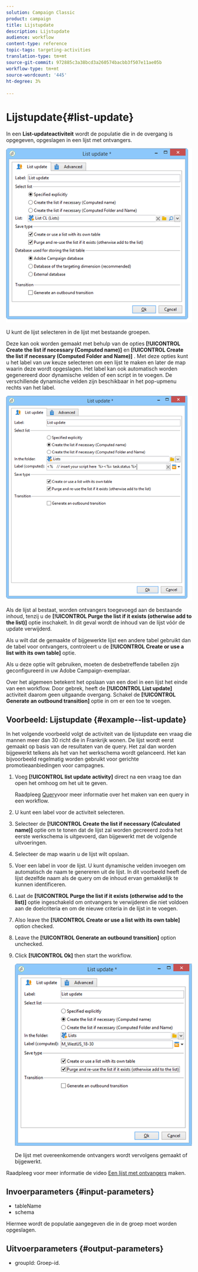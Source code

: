 ```yaml
---
solution: Campaign Classic
product: campaign
title: Lijstupdate
description: Lijstupdate
audience: workflow
content-type: reference
topic-tags: targeting-activities
translation-type: tm+mt
source-git-commit: 972885c3a38bcd3a260574bacbb3f507e11ae05b
workflow-type: tm+mt
source-wordcount: '445'
ht-degree: 3%

---
```



# Lijstupdate{#list-update}

In een **List-updateactiviteit** wordt de populatie die in de overgang is opgegeven, opgeslagen in een lijst met ontvangers.

![](assets/s_user_segmentation_update_group.png)

U kunt de lijst selecteren in de lijst met bestaande groepen.

Deze kan ook worden gemaakt met behulp van de opties **[!UICONTROL Create the list if necessary (Computed name)]** en **[!UICONTROL Create the list if necessary (Computed Folder and Name)]** . Met deze opties kunt u het label van uw keuze selecteren om een lijst te maken en later de map waarin deze wordt opgeslagen. Het label kan ook automatisch worden gegenereerd door dynamische velden of een script in te voegen. De verschillende dynamische velden zijn beschikbaar in het pop-upmenu rechts van het label.

![](assets/s_user_segmentation_update_list_calc.png)

Als de lijst al bestaat, worden ontvangers toegevoegd aan de bestaande inhoud, tenzij u de **[!UICONTROL Purge the list if it exists (otherwise add to the list)]** optie inschakelt. In dit geval wordt de inhoud van de lijst vóór de update verwijderd.

Als u wilt dat de gemaakte of bijgewerkte lijst een andere tabel gebruikt dan de tabel voor ontvangers, controleert u de **[!UICONTROL Create or use a list with its own table]** optie.

Als u deze optie wilt gebruiken, moeten de desbetreffende tabellen zijn geconfigureerd in uw Adobe Campaign-exemplaar.

Over het algemeen betekent het opslaan van een doel in een lijst het einde van een workflow. Door gebrek, heeft de **[!UICONTROL List update]** activiteit daarom geen uitgaande overgang. Schakel de **[!UICONTROL Generate an outbound transition]** optie in om er een toe te voegen.

## Voorbeeld: Lijstupdate {#example--list-update}

In het volgende voorbeeld volgt de activiteit van de lijstupdate een vraag die mannen meer dan 30 richt die in Frankrijk wonen. De lijst wordt eerst gemaakt op basis van de resultaten van de query. Het zal dan worden bijgewerkt telkens als het van het werkschema wordt gelanceerd. Het kan bijvoorbeeld regelmatig worden gebruikt voor gerichte promotieaanbiedingen voor campagnes.

1. Voeg **[!UICONTROL list update activity]** direct na een vraag toe dan open het omhoog om het uit te geven.

   Raadpleeg [Query](../../workflow/using/query.md)voor meer informatie over het maken van een query in een workflow.

1. U kunt een label voor de activiteit selecteren.
1. Selecteer de **[!UICONTROL Create the list if necessary (Calculated name)]** optie om te tonen dat de lijst zal worden gecreeerd zodra het eerste werkschema is uitgevoerd, dan bijgewerkt met de volgende uitvoeringen.
1. Selecteer de map waarin u de lijst wilt opslaan.
1. Voer een label in voor de lijst. U kunt dynamische velden invoegen om automatisch de naam te genereren uit de lijst. In dit voorbeeld heeft de lijst dezelfde naam als de query om de inhoud ervan gemakkelijk te kunnen identificeren.
1. Laat de **[!UICONTROL Purge the list if it exists (otherwise add to the list)]** optie ingeschakeld om ontvangers te verwijderen die niet voldoen aan de doelcriteria en om de nieuwe criteria in de lijst in te voegen.
1. Also leave the **[!UICONTROL Create or use a list with its own table]** option checked.
1. Leave the **[!UICONTROL Generate an outbound transition]** option unchecked.
1. Click **[!UICONTROL Ok]** then start the workflow.

   ![](assets/s_user_segmentation_update_list_calc_example.png)

   De lijst met overeenkomende ontvangers wordt vervolgens gemaakt of bijgewerkt.

Raadpleeg voor meer informatie de video [Een lijst met ontvangers](https://docs.adobe.com/content/help/nl-NL/campaign-classic-learn/tutorials/profile-management/creating-a-list-of-recipients.html) maken.

## Invoerparameters {#input-parameters}

* tableName
* schema

Hiermee wordt de populatie aangegeven die in de groep moet worden opgeslagen.

## Uitvoerparameters {#output-parameters}

* groupId: Groep-id.
